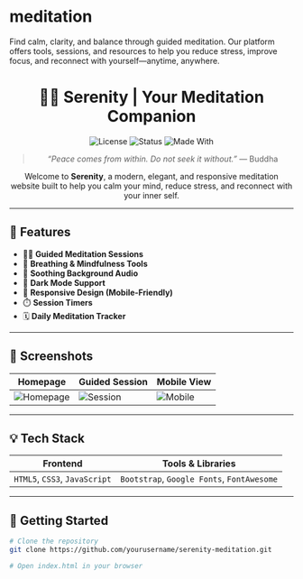# meditation
Find calm, clarity, and balance through guided meditation. Our platform offers tools, sessions, and resources to help you reduce stress, improve focus, and reconnect with yourself—anytime, anywhere.

<div align="center">

# 🧘‍♀️ Serenity | Your Meditation Companion

![License](https://img.shields.io/badge/license-MIT-blue.svg)
![Status](https://img.shields.io/badge/status-active-brightgreen)
![Made With](https://img.shields.io/badge/made%20with-love-orange)

> *“Peace comes from within. Do not seek it without.”* — Buddha

Welcome to **Serenity**, a modern, elegant, and responsive meditation website built to help you calm your mind, reduce stress, and reconnect with your inner self.

</div>

---

## 🌟 Features

- 🧘‍♂️ **Guided Meditation Sessions**
- 📿 **Breathing & Mindfulness Tools**
- 🎵 **Soothing Background Audio**
- 🌙 **Dark Mode Support**
- 📱 **Responsive Design (Mobile-Friendly)**
- ⏱️ **Session Timers**
- 🗓️ **Daily Meditation Tracker**

---

## 📸 Screenshots

| Homepage                | Guided Session             | Mobile View              |
|------------------------|----------------------------|--------------------------|
| ![Homepage](./screenshots/home.png) | ![Session](./screenshots/session.png) | ![Mobile](./screenshots/mobile.png) |

---

## 💡 Tech Stack

| Frontend               | Tools & Libraries          |
|------------------------|----------------------------|
| `HTML5`, `CSS3`, `JavaScript` | `Bootstrap`, `Google Fonts`, `FontAwesome` |

---

## 🚀 Getting Started

```bash
# Clone the repository
git clone https://github.com/yourusername/serenity-meditation.git

# Open index.html in your browser

